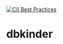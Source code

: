[![CII Best Practices](https://bestpractices.coreinfrastructure.org/projects/74/badge)](https://bestpractices.coreinfrastructure.org/projects/74)
# dbkinder
